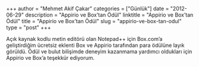 +++
author = "Mehmet Akif Çakar"
categories = ["Günlük"]
date = "2012-06-29"
description = "Appirio ve Box’tan Ödül"
linktitle = "Appirio ve Box’tan Ödül"
title = "Appirio ve Box’tan Ödül"
slug = "appirio-ve-box-tan-odul"
type = "post"
+++

Açık kaynak kodlu metin editörü olan Notepad++ için Box.com’a geliştirdiğim ücretsiz eklenti Box ve Appirio tarafından para ödülüne layık görüldü. Ödül ve bulut bilişimde deneyim kazanmama yardımcı oldukları için Appirio ve Box’a teşekkür ediyorum.
